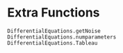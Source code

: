 # Extra Functions

```@docs
DifferentialEquations.getNoise
DifferentialEquations.numparameters
DifferentialEquations.Tableau
```
